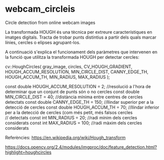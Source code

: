 # webcam_circleis
Circle detection from online webcam images

La transformada HOUGH és una tècnica per extreure característiques en imatges digitals. Tracta de trobar punts distintius a partir dels quals marcar línies, cercles o elipses agrupant-los.

A continuació s'explica el funcionament dels paràmetres que intervenen en la funció que utilitza la transformada HOUGH per detectar cercles:

cv::HoughCircles( gray_image, circles, CV_HOUGH_GRADIENT, HOUGH_ACCUM_RESOLUTION, MIN_CIRCLE_DIST, CANNY_EDGE_TH, HOUGH_ACCUM_TH, MIN_RADIUS, MAX_RADIUS );

const double HOUGH_ACCUM_RESOLUTION = 2;  //resolució a l'hora de determinar que un conjunt de punts són o no cercles
const double MIN_CIRCLE_DIST = 40;        //distància mínima entre centres de cercles detectats
const double CANNY_EDGE_TH = 150;         //llindar superior per a la detecció de cercles
const double HOUGH_ACCUM_TH = 70;         //llindar inferior per a la detecció de cercles (com més petit, més falsos cercles            
                                          //   detectats
const int MIN_RADIUS = 20;                //radi mínim dels cercles considerats
const int MAX_RADIUS = 100;               //radi màxim dels cercles considerats

Referències:
https://en.wikipedia.org/wiki/Hough_transform

https://docs.opencv.org/2.4/modules/imgproc/doc/feature_detection.html?highlight=houghcircles

